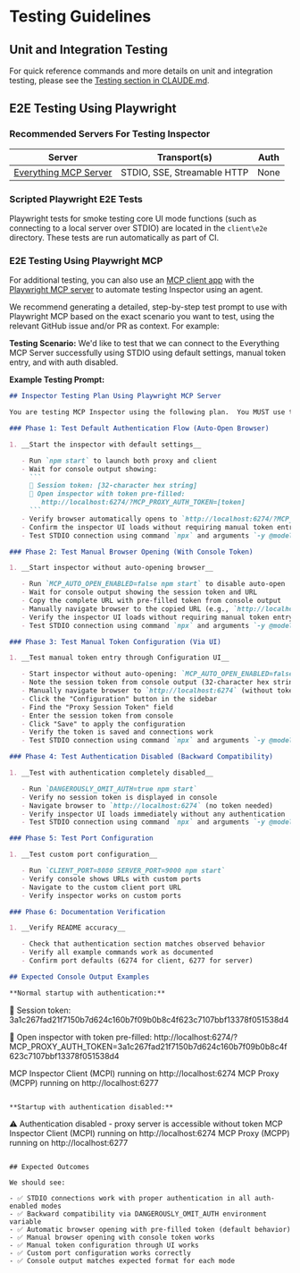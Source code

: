 # Testing Guidelines

## Unit and Integration Testing

For quick reference commands and more details on unit and integration testing, please see the [Testing section in CLAUDE.md](CLAUDE.md#testing).

## E2E Testing Using Playwright

### Recommended Servers For Testing Inspector

| Server | Transport(s) | Auth |
|--------|-------------|------|
| [Everything MCP Server](https://github.com/modelcontextprotocol/servers/tree/main/src/everything) | STDIO, SSE, Streamable HTTP | None |

### Scripted Playwright E2E Tests

Playwright tests for smoke testing core UI mode functions (such as connecting to a local server over STDIO) are located in the `client\e2e` directory.  These tests are run automatically as part of CI.

### E2E Testing Using Playwright MCP

For additional testing, you can also use an [MCP client app](https://modelcontextprotocol.io/clients) with the [Playwright MCP server](https://github.com/microsoft/playwright-mcp) to automate testing Inspector using an agent.

We recommend generating a detailed, step-by-step test prompt to use with Playwright MCP based on the exact scenario you want to test, using the relevant GitHub issue and/or PR as context.  For example:

**Testing Scenario:** We'd like to test that we can connect to the Everything MCP Server successfully using STDIO using default settings, manual token entry, and with auth disabled.

**Example Testing Prompt:**

```markdown
## Inspector Testing Plan Using Playwright MCP Server

You are testing MCP Inspector using the following plan.  You MUST use the Playwright MCP Server to follow the steps below.  If the Playwright MCP Server is unavailable or disconnected, you MUST stop testing and let the user know.

### Phase 1: Test Default Authentication Flow (Auto-Open Browser)

1. __Start the inspector with default settings__

   - Run `npm start` to launch both proxy and client
   - Wait for console output showing:
     ```
     🔑 Session token: [32-character hex string]
     🔗 Open inspector with token pre-filled:
        http://localhost:6274/?MCP_PROXY_AUTH_TOKEN=[token]
     ```
   - Verify browser automatically opens to `http://localhost:6274/?MCP_PROXY_AUTH_TOKEN=[token]`
   - Confirm the inspector UI loads without requiring manual token entry
   - Test STDIO connection using command `npx` and arguments `-y @modelcontextprotocol/server-everything@latest`

### Phase 2: Test Manual Browser Opening (With Console Token)

1. __Start inspector without auto-opening browser__

   - Run `MCP_AUTO_OPEN_ENABLED=false npm start` to disable auto-open
   - Wait for console output showing the session token and URL
   - Copy the complete URL with pre-filled token from console output
   - Manually navigate browser to the copied URL (e.g., `http://localhost:6274/?MCP_PROXY_AUTH_TOKEN=3a1c267fad21f7150b7d624c160b7f09b0b8c4f623c7107bbf13378f051538d4`)
   - Verify the inspector UI loads without requiring manual token entry
   - Test STDIO connection using command `npx` and arguments `-y @modelcontextprotocol/server-everything@latest`

### Phase 3: Test Manual Token Configuration (Via UI)

1. __Test manual token entry through Configuration UI__

   - Start inspector without auto-opening: `MCP_AUTO_OPEN_ENABLED=false npm start`
   - Note the session token from console output (32-character hex string)
   - Manually navigate browser to `http://localhost:6274` (without token parameter)
   - Click the "Configuration" button in the sidebar
   - Find the "Proxy Session Token" field
   - Enter the session token from console
   - Click "Save" to apply the configuration
   - Verify the token is saved and connections work
   - Test STDIO connection using command `npx` and arguments `-y @modelcontextprotocol/server-everything@latest`

### Phase 4: Test Authentication Disabled (Backward Compatibility)

1. __Test with authentication completely disabled__

   - Run `DANGEROUSLY_OMIT_AUTH=true npm start`
   - Verify no session token is displayed in console
   - Navigate browser to `http://localhost:6274` (no token needed)
   - Verify inspector UI loads immediately without any authentication
   - Test STDIO connection using command `npx` and arguments `-y @modelcontextprotocol/server-everything@latest`

### Phase 5: Test Port Configuration

1. __Test custom port configuration__

   - Run `CLIENT_PORT=8080 SERVER_PORT=9000 npm start`
   - Verify console shows URLs with custom ports
   - Navigate to the custom client port URL
   - Verify inspector works on custom ports

### Phase 6: Documentation Verification

1. __Verify README accuracy__

   - Check that authentication section matches observed behavior
   - Verify all example commands work as documented
   - Confirm port defaults (6274 for client, 6277 for server)

## Expected Console Output Examples

**Normal startup with authentication:**
```
🔑 Session token: 3a1c267fad21f7150b7d624c160b7f09b0b8c4f623c7107bbf13378f051538d4

🔗 Open inspector with token pre-filled:
   http://localhost:6274/?MCP_PROXY_AUTH_TOKEN=3a1c267fad21f7150b7d624c160b7f09b0b8c4f623c7107bbf13378f051538d4

MCP Inspector Client (MCPI) running on http://localhost:6274
MCP Proxy (MCPP) running on http://localhost:6277
```

**Startup with authentication disabled:**
```
⚠️  Authentication disabled - proxy server is accessible without token
MCP Inspector Client (MCPI) running on http://localhost:6274
MCP Proxy (MCPP) running on http://localhost:6277
```

## Expected Outcomes

We should see:

- ✅ STDIO connections work with proper authentication in all auth-enabled modes
- ✅ Backward compatibility via DANGEROUSLY_OMIT_AUTH environment variable
- ✅ Automatic browser opening with pre-filled token (default behavior)
- ✅ Manual browser opening with console token works
- ✅ Manual token configuration through UI works
- ✅ Custom port configuration works correctly
- ✅ Console output matches expected format for each mode
```
